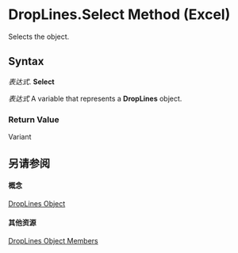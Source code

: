 
# DropLines.Select Method (Excel)

Selects the object.


## Syntax

 _表达式_. **Select**

 _表达式_ A variable that represents a **DropLines** object.


### Return Value

Variant


## 另请参阅


#### 概念


[DropLines Object](88fdf5f5-2842-2d68-a073-18d05fd2fa38.md)
#### 其他资源


[DropLines Object Members](http://msdn.microsoft.com/library/e3e9c04b-c121-f308-ade5-d51b565682f5%28Office.15%29.aspx)